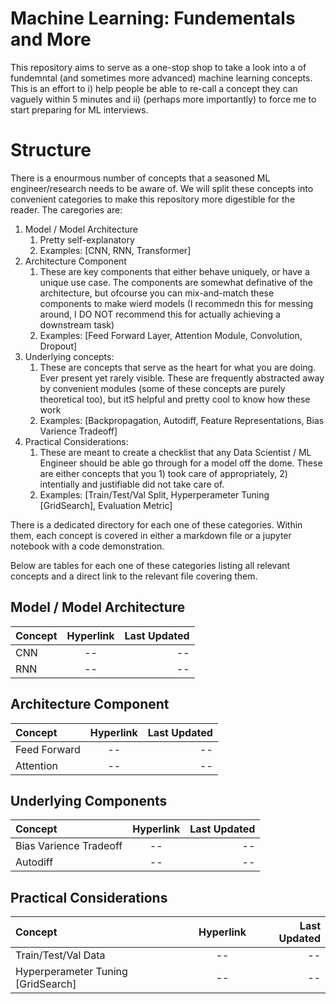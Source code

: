 # Machine Learning: Fundementals and More

This repository aims to serve as a one-stop shop to take a look into a of fundemntal (and sometimes more advanced) machine learning concepts. This is an effort to i) help people be able to re-call a concept they can vaguely within 5 minutes and ii) (perhaps more importantly) to force me to start preparing for ML interviews.


# Structure


There is a enourmous number of concepts that a seasoned ML engineer/research needs to be aware of. We will split these concepts into convenient categories to make this repository more digestible for the reader. The caregories are:

1. Model / Model Architecture
    1. Pretty self-explanatory
    2. Examples: [CNN, RNN, Transformer]
2. Architecture Component
    1. These are key components that either behave uniquely, or have a unique use case. The components are somewhat definative of the architecture, but ofcourse you can mix-and-match these components to make wierd models (I recommedn this for messing around, I DO NOT recommend this for actually achieving a downstream task)
    2. Examples: [Feed Forward Layer, Attention Module, Convolution, Dropout]
3. Underlying concepts:
    1. These are concepts that serve as the heart for what you are doing. Ever present yet rarely visible. These are frequently abstracted away by convenient modules (some of these concepts are purely theoretical too), but itS helpful and pretty cool to know how these work
    2. Examples: [Backpropagation, Autodiff, Feature Representations, Bias Varience Tradeoff]
4. Practical Considerations:
    1. These are meant to create a checklist that any Data Scientist / ML Engineer should be able go through for a model off the dome. These are either concepts that you 1) took care of appropriately, 2) intentially and justifiable did not take care of.
    2. Examples: [Train/Test/Val Split, Hyperperameter Tuning [GridSearch], Evaluation Metric]


There is a dedicated directory for each one of these categories. Within them, each concept is covered in either a markdown file or a jupyter notebook with a code demonstration.

Below are tables for each one of these categories listing all relevant concepts and a direct link to the relevant file covering them.


## Model / Model Architecture
| Concept    | Hyperlink  | Last Updated  |
|:--------|:------:|-------:|
| CNN       | --      | --      |
| RNN       | --      | --      |

## Architecture Component
| Concept    | Hyperlink  | Last Updated  |
|:--------|:------:|-------:|
| Feed Forward       | --      | --      |
| Attention       | --      | --     |

## Underlying Components
| Concept    | Hyperlink  | Last Updated  |
|:--------|:------:|-------:|
| Bias Varience Tradeoff        | --     | --      |
| Autodiff      | --      | --      |

## Practical Considerations
| Concept    | Hyperlink  | Last Updated  |
|:--------|:------:|-------:|
| Train/Test/Val Data      | --      | --      |
| Hyperperameter Tuning [GridSearch]       | --      | --     |

